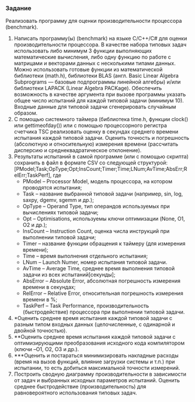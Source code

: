### Задание

Реализовать программу для оценки производительности процессора (benchmark).
1. Написать программу(ы) (benchmark) на языке С/С++/C# для оценки производительности процессора. В качестве набора типовых задач использовать либо минимум 3 функции выполняющих математические вычисления, либо одну функцию по работе с матрицами и векторами данных с несколькими типами данных. Можно использовать готовые функции из математической библиотеки (math.h), библиотеки BLAS (англ. Basic Linear Algebra Subprograms — базовые подпрограммы линейной алгебры) и/или библиотеки LAPACK (Linear Algebra PACKage). Обеспечить возможность в качестве аргумента при вызове программы указать общее число испытаний для каждой типовой задачи (минимум 10). Входные данные для типовой задачи сгенерировать случайным образом.
2. С помощью системного таймера (библиотека time.h, функции clock() или gettimeofday()) или с помощью процессорного регистра счетчика TSC реализовать оценку в секундах среднего времени испытания каждой типовой задачи. Оценить точность и погрешность (абсолютную и относительную) измерения времени (рассчитать дисперсию и среднеквадратическое отклонение).
3. Результаты испытаний в самой программе (или с помощью скрипта) сохранить в файл в формате CSV со следующей структурой:
   [PModel;Task;OpType;Opt;InsCount;Timer;Time;LNum;AvTime;AbsErr;RelErr;TaskPerf], где
   - PModel – Processor Model, модель процессора, на котором проводятся испытания;
   - Task – название выбранной типовой задачи (например, sin, log, saxpy, dgemv, sgemm и др.);
   - OpType – Operand Type, тип операндов используемых при вычислениях типовой задачи;
   - Opt – Optimisations, используемы ключи оптимизации (None, O1, O2 и др.);
   - InsCount – Instruction Count, оценка числа инструкций при выполнении типовой задачи;
   - Timer – название функции обращения к таймеру (для измерения времени);
   - Time – время выполнения отдельного испытания;
   - LNum – Launch Numer, номер испытания типовой задачи.
   - AvTime – Average Time, среднее время выполнения типовой задачи из всех испытаний[секунды];
   - AbsError – Absolute Error, абсолютная погрешность измерения времени в секундах;
   - RelError – Relative Error, относительная погрешность измерения времени в %;
   - TaskPerf – Task Performance, производительность (быстродействие) процессора при
   выполнении типовой задачи.
4. *Оценить среднее время испытания каждой типовой задачи с разным типом входных данных (целочисленные, с одинарной и двойной точностью).
5. **Оценить среднее время испытания каждой типовой задачи с оптимизирующими преобразования исходного кода компилятором (ключи –O1, O2, O3 и др.).
6. ***Оценить и постараться минимизировать накладные расходы (время на вызов функций, влияние загрузки системы и т.п.) при испытании, то есть добиться максимальной точности измерений.
7. Построить сводную диаграмму производительности в зависимости от задач и выбранных исходных параметров испытаний. Оценить среднее быстродействие (производительность) для равновероятного использования типовых задач.
